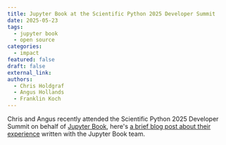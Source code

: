 ```yaml
---
title: Jupyter Book at the Scientific Python 2025 Developer Summit
date: 2025-05-23
tags:
  - jupyter book
  - open source
categories:
  - impact
featured: false
draft: false
external_link:
authors:
  - Chris Holdgraf
  - Angus Hollands
  - Franklin Koch
---
```


Chris and Angus recently attended the Scientific Python 2025 Developer Summit on behalf of [Jupyter Book](../../../collaborators/jupyter-book/), here's [a brief blog post about their experience](https://blog.jupyterbook.org/posts/2025-05-23-scientific-python-dev-summit) written with the Jupyter Book team.
